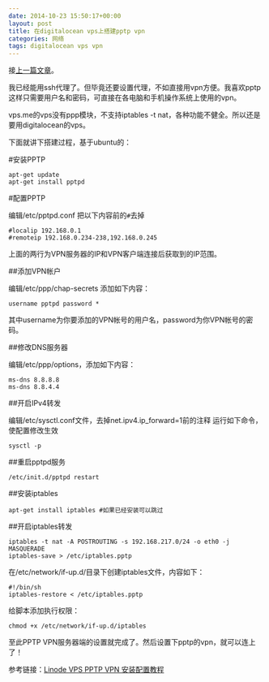 ```yaml
---
date: 2014-10-23 15:50:17+00:00
layout: post
title: 在digitalocean vps上搭建pptp vpn
categories: 网络
tags: digitalocean vps vpn
---
```


接[上一篇文章](http://xulihang.wicp.net/edu-vps-ssh/)。

我已经能用ssh代理了。但毕竟还要设置代理，不如直接用vpn方便。我喜欢pptp这样只需要用户名和密码，可直接在各电脑和手机操作系统上使用的vpn。

vps.me的vps没有ppp模块，不支持iptables -t nat，各种功能不健全。所以还是要用digitalocean的vps。

下面就讲下搭建过程，基于ubuntu的：

#安装PPTP

```
apt-get update
apt-get install pptpd
```

#配置PPTP

编辑/etc/pptpd.conf
把以下内容前的`#`去掉

```
#localip 192.168.0.1
#remoteip 192.168.0.234-238,192.168.0.245
```

上面的两行为VPN服务器的IP和VPN客户端连接后获取到的IP范围。

##添加VPN帐户

编辑/etc/ppp/chap-secrets 添加如下内容：

```
username pptpd password *
```

其中username为你要添加的VPN帐号的用户名，password为你VPN帐号的密码。

##修改DNS服务器

编辑/etc/ppp/options，添加如下内容：

```
ms-dns 8.8.8.8
ms-dns 8.8.4.4
```

##开启IPv4转发

编辑/etc/sysctl.conf文件，去掉net.ipv4.ip_forward=1前的注释
运行如下命令，使配置修改生效

```
sysctl -p
```

##重启pptpd服务

```
/etc/init.d/pptpd restart
```

##安装iptables

```
apt-get install iptables #如果已经安装可以跳过
```

##开启iptables转发

```
iptables -t nat -A POSTROUTING -s 192.168.217.0/24 -o eth0 -j MASQUERADE
iptables-save > /etc/iptables.pptp
```

在/etc/network/if-up.d/目录下创建iptables文件，内容如下：

```
#!/bin/sh
iptables-restore < /etc/iptables.pptp
```

给脚本添加执行权限：

```
chmod +x /etc/network/if-up.d/iptables
```

至此PPTP VPN服务器端的设置就完成了。然后设置下pptp的vpn，就可以连上了！

参考链接：[Linode VPS PPTP VPN 安装配置教程](http://www.vpser.net/manage/linode-vps-pptp-vpn-howto.html)

